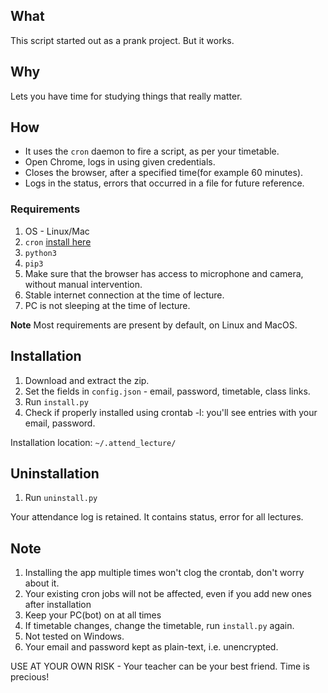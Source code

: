 ## What
This script started out as a prank project. But it works.

## Why
Lets you have time for studying things that really matter.

## How
- It uses the `cron` daemon to fire a script, as per your timetable.
- Open Chrome, logs in using given credentials.
- Closes the browser, after a specified time(for example 60 minutes).
- Logs in the status, errors that occurred in a file for future reference.

### Requirements
1. OS - Linux/Mac
2. `cron` [install here](https://stackoverflow.com/questions/1802337/how-to-install-cron)
3. `python3`
4. `pip3`
5. Make sure that the browser has access to microphone and camera, without manual intervention.
6. Stable internet connection at the time of lecture.
7. PC is not sleeping at the time of lecture.

**Note** Most requirements are present by default, on Linux and MacOS.

## Installation
1. Download and extract the zip.
2. Set the fields in `config.json` - email, password, timetable, class links.
3. Run `install.py`
4. Check if properly installed using crontab -l: you'll see entries with your email, password.

Installation location: `~/.attend_lecture/`

## Uninstallation
1. Run `uninstall.py`

Your attendance log is retained. It contains status, error for all lectures.

## Note
1. Installing the app multiple times won't clog the crontab, don't worry about it.
2. Your existing cron jobs will not be affected, even if you add new ones after installation
3. Keep your PC(bot) on at all times
4. If timetable changes, change the timetable, run `install.py` again.
5. Not tested on Windows.
6. Your email and password kept as plain-text, i.e. unencrypted.

USE AT YOUR OWN RISK - Your teacher can be your best friend. Time is precious!
